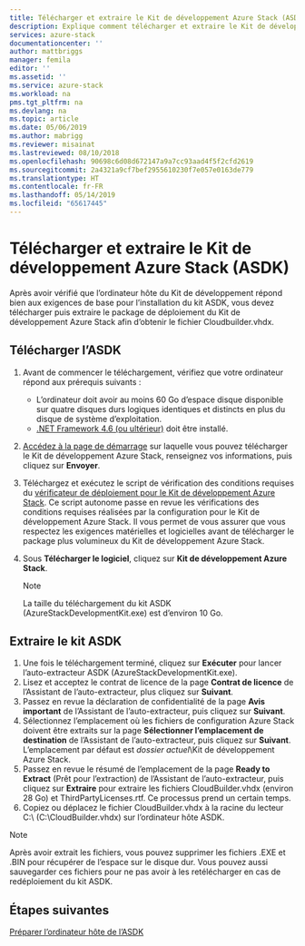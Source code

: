 ```yaml
---
title: Télécharger et extraire le Kit de développement Azure Stack (ASDK) | Microsoft Docs
description: Explique comment télécharger et extraire le Kit de développement Azure Stack (ASDK).
services: azure-stack
documentationcenter: ''
author: mattbriggs
manager: femila
editor: ''
ms.assetid: ''
ms.service: azure-stack
ms.workload: na
pms.tgt_pltfrm: na
ms.devlang: na
ms.topic: article
ms.date: 05/06/2019
ms.author: mabrigg
ms.reviewer: misainat
ms.lastreviewed: 08/10/2018
ms.openlocfilehash: 90698c6d08d672147a9a7cc93aad4f5f2cfd2619
ms.sourcegitcommit: 2a4321a9cf7bef2955610230f7e057e0163de779
ms.translationtype: HT
ms.contentlocale: fr-FR
ms.lasthandoff: 05/14/2019
ms.locfileid: "65617445"
---
```

# <a name="download-and-extract-the-azure-stack-development-kit-asdk"></a>Télécharger et extraire le Kit de développement Azure Stack (ASDK)
Après avoir vérifié que l’ordinateur hôte du Kit de développement répond bien aux exigences de base pour l’installation du kit ASDK, vous devez télécharger puis extraire le package de déploiement du Kit de développement Azure Stack afin d’obtenir le fichier Cloudbuilder.vhdx.

## <a name="download-the-asdk"></a>Télécharger l’ASDK
1. Avant de commencer le téléchargement, vérifiez que votre ordinateur répond aux prérequis suivants :

   - L’ordinateur doit avoir au moins 60 Go d’espace disque disponible sur quatre disques durs logiques identiques et distincts en plus du disque de système d’exploitation.
   - [.NET Framework 4.6 (ou ultérieur)](https://dotnet.microsoft.com/download/dotnet-framework-runtime/net46) doit être installé.

2. [Accédez à la page de démarrage](https://azure.microsoft.com/overview/azure-stack/try/?v=try) sur laquelle vous pouvez télécharger le Kit de développement Azure Stack, renseignez vos informations, puis cliquez sur **Envoyer**.
3. Téléchargez et exécutez le script de vérification des conditions requises du [vérificateur de déploiement pour le Kit de développement Azure Stack](https://go.microsoft.com/fwlink/?LinkId=828735&clcid=0x409). Ce script autonome passe en revue les vérifications des conditions requises réalisées par la configuration pour le Kit de développement Azure Stack. Il vous permet de vous assurer que vous respectez les exigences matérielles et logicielles avant de télécharger le package plus volumineux du Kit de développement Azure Stack.
4. Sous **Télécharger le logiciel**, cliquez sur **Kit de développement Azure Stack**.

   > [!NOTE]
   > La taille du téléchargement du kit ASDK (AzureStackDevelopmentKit.exe) est d’environ 10 Go.

## <a name="extract-the-asdk"></a>Extraire le kit ASDK
1. Une fois le téléchargement terminé, cliquez sur **Exécuter** pour lancer l’auto-extracteur ASDK (AzureStackDevelopmentKit.exe).
2. Lisez et acceptez le contrat de licence de la page **Contrat de licence** de l’Assistant de l’auto-extracteur, plus cliquez sur **Suivant**.
3. Passez en revue la déclaration de confidentialité de la page **Avis important** de l’Assistant de l’auto-extracteur, puis cliquez sur **Suivant**.
4. Sélectionnez l’emplacement où les fichiers de configuration Azure Stack doivent être extraits sur la page **Sélectionner l’emplacement de destination** de l’Assistant de l’auto-extracteur, puis cliquez sur **Suivant**. L’emplacement par défaut est *dossier actuel*\Kit de développement Azure Stack. 
5. Passez en revue le résumé de l’emplacement de la page **Ready to Extract** (Prêt pour l’extraction) de l’Assistant de l’auto-extracteur, puis cliquez sur **Extraire** pour extraire les fichiers CloudBuilder.vhdx (environ 28 Go) et ThirdPartyLicenses.rtf. Ce processus prend un certain temps.
6. Copiez ou déplacez le fichier CloudBuilder.vhdx à la racine du lecteur C:\ (C:\CloudBuilder.vhdx) sur l’ordinateur hôte ASDK.

> [!NOTE]
> Après avoir extrait les fichiers, vous pouvez supprimer les fichiers .EXE et .BIN pour récupérer de l’espace sur le disque dur. Vous pouvez aussi sauvegarder ces fichiers pour ne pas avoir à les retélécharger en cas de redéploiement du kit ASDK.


## <a name="next-steps"></a>Étapes suivantes
[Préparer l’ordinateur hôte de l’ASDK](asdk-prepare-host.md)